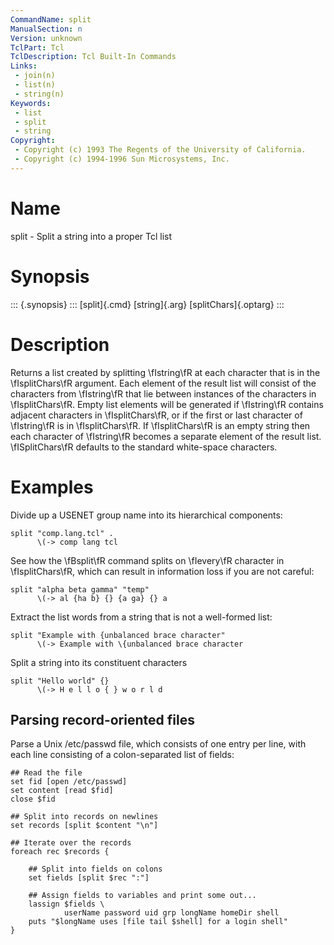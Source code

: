 ```yaml
---
CommandName: split
ManualSection: n
Version: unknown
TclPart: Tcl
TclDescription: Tcl Built-In Commands
Links:
 - join(n)
 - list(n)
 - string(n)
Keywords:
 - list
 - split
 - string
Copyright:
 - Copyright (c) 1993 The Regents of the University of California.
 - Copyright (c) 1994-1996 Sun Microsystems, Inc.
---
```


# Name

split - Split a string into a proper Tcl list

# Synopsis

::: {.synopsis} :::
[split]{.cmd} [string]{.arg} [splitChars]{.optarg}
:::

# Description

Returns a list created by splitting \fIstring\fR at each character that is in the \fIsplitChars\fR argument. Each element of the result list will consist of the characters from \fIstring\fR that lie between instances of the characters in \fIsplitChars\fR. Empty list elements will be generated if \fIstring\fR contains adjacent characters in \fIsplitChars\fR, or if the first or last character of \fIstring\fR is in \fIsplitChars\fR. If \fIsplitChars\fR is an empty string then each character of \fIstring\fR becomes a separate element of the result list. \fISplitChars\fR defaults to the standard white-space characters.

# Examples

Divide up a USENET group name into its hierarchical components:

```
split "comp.lang.tcl" .
      \(-> comp lang tcl
```

See how the \fBsplit\fR command splits on \fIevery\fR character in \fIsplitChars\fR, which can result in information loss if you are not careful:

```
split "alpha beta gamma" "temp"
      \(-> al {ha b} {} {a ga} {} a
```

Extract the list words from a string that is not a well-formed list:

```
split "Example with {unbalanced brace character"
      \(-> Example with \{unbalanced brace character
```

Split a string into its constituent characters

```
split "Hello world" {}
      \(-> H e l l o { } w o r l d
```

## Parsing record-oriented files

Parse a Unix /etc/passwd file, which consists of one entry per line, with each line consisting of a colon-separated list of fields:

```
## Read the file
set fid [open /etc/passwd]
set content [read $fid]
close $fid

## Split into records on newlines
set records [split $content "\n"]

## Iterate over the records
foreach rec $records {

    ## Split into fields on colons
    set fields [split $rec ":"]

    ## Assign fields to variables and print some out...
    lassign $fields \
            userName password uid grp longName homeDir shell
    puts "$longName uses [file tail $shell] for a login shell"
}
```

